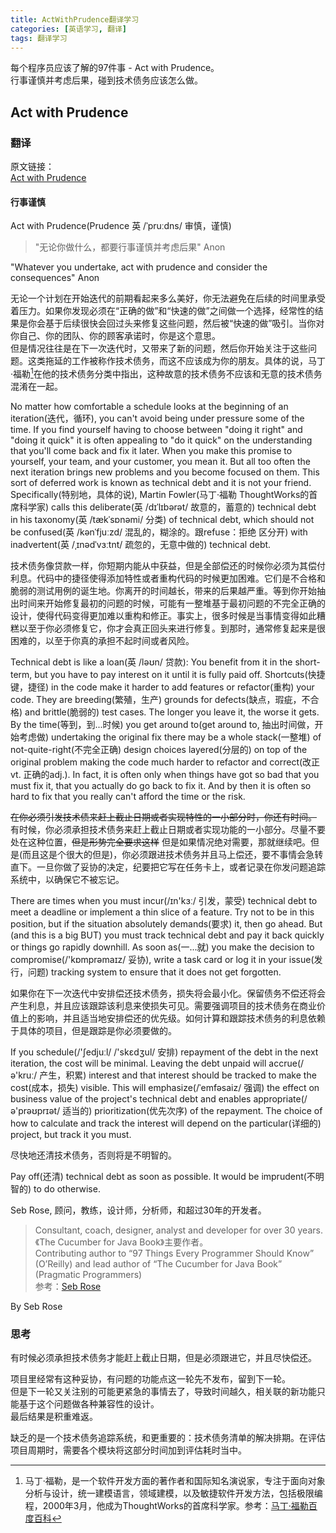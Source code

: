```yaml
---
title: ActWithPrudence翻译学习
categories: [英语学习, 翻译]
tags: 翻译学习
---
```


每个程序员应该了解的97件事 - Act with Prudence。  
行事谨慎并考虑后果，碰到技术债务应该怎么做。

## Act with Prudence

### 翻译

原文链接：  
[Act with Prudence](https://97-things-every-x-should-know.gitbooks.io/97-things-every-programmer-should-know/content/en/thing_01/)

#### 行事谨慎

Act with Prudence(Prudence 英 /ˈpruːdns/ 审慎，谨慎)

>"无论你做什么，都要行事谨慎并考虑后果" Anon

"Whatever you undertake, act with prudence and consider the consequences" Anon

无论一个计划在开始迭代的前期看起来多么美好，你无法避免在后续的时间里承受着压力。如果你发现必须在“正确的做”和“快速的做”之间做一个选择，经常性的结果是你会基于后续很快会回过头来修复这些问题，然后被“快速的做”吸引。当你对你自己、你的团队、你的顾客承诺时，你是这个意思。  
但是情况往往是在下一次迭代时，又带来了新的问题，然后你开始关注于这些问题。这类拖延的工作被称作技术债务，而这不应该成为你的朋友。具体的说，马丁·福勒[^1]在他的技术债务分类中指出，这种故意的技术债务不应该和无意的技术债务混淆在一起。

[^1]: 马丁·福勒，是一个软件开发方面的著作者和国际知名演说家，专注于面向对象分析与设计，统一建模语言，领域建模，以及敏捷软件开发方法，包括极限编程，2000年3月，他成为ThoughtWorks的首席科学家。参考：[马丁·福勒百度百科](https://baike.baidu.com/item/%E9%A9%AC%E4%B8%81%C2%B7%E7%A6%8F%E5%8B%92/3107032?fromtitle=martin%20fowler&fromid=9005728)

No matter how comfortable a schedule looks at the beginning of an iteration(迭代，循环), you can't avoid being under pressure some of the time. If you find yourself having to choose between "doing it right" and "doing it quick" it is often appealing to "do it quick" on the understanding that you'll come back and fix it later. When you make this promise to yourself, your team, and your customer, you mean it. But all too often the next iteration brings new problems and you become focused on them. This sort of deferred work is known as technical debt and it is not your friend. Specifically(特别地，具体的说), Martin Fowler(马丁·福勒 ThoughtWorks的首席科学家) calls this deliberate(英 /dɪˈlɪbərət/ 故意的，蓄意的) technical debt in his taxonomy(英 /tækˈsɒnəmi/ 分类) of technical debt, which should not be confused(英 /kənˈfjuːzd/ 混乱的，糊涂的。跟refuse：拒绝 区分开) with inadvertent(英 /ˌɪnədˈvɜːtnt/ 疏忽的，无意中做的) technical debt.

技术债务像贷款一样，你短期内能从中获益，但是全部偿还的时候你必须为其偿付利息。代码中的捷径使得添加特性或者重构代码的时候更加困难。它们是不合格和脆弱的测试用例的诞生地。你离开的时间越长，带来的后果越严重。等到你开始抽出时间来开始修复最初的问题的时候，可能有一整堆基于最初问题的不完全正确的设计，使得代码变得更加难以重构和修正。事实上，很多时候是当事情变得如此糟糕以至于你必须修复它，你才会真正回头来进行修复。到那时，通常修复起来是很困难的，以至于你真的承担不起时间或者风险。

Technical debt is like a loan(英 /ləʊn/ 贷款): You benefit from it in the short-term, but you have to pay interest on it until it is fully paid off. Shortcuts(快捷键，捷径) in the code make it harder to add features or refactor(重构) your code. They are breeding(繁殖，生产) grounds for defects(缺点，瑕疵，不合格) and brittle(脆弱的) test cases. The longer you leave it, the worse it gets. By the time(等到，到...时候) you get around to(get around to, 抽出时间做，开始考虑做) undertaking the original fix there may be a whole stack(一整堆) of not-quite-right(不完全正确) design choices layered(分层的) on top of the original problem making the code much harder to refactor and correct(改正vt. 正确的adj.). In fact, it is often only when things have got so bad that you must fix it, that you actually do go back to fix it. And by then it is often so hard to fix that you really can't afford the time or the risk.

~~在你必须引发技术债来赶上截止日期或者实现特性的一小部分时，你还有时间。~~  
有时候，你必须承担技术债务来赶上截止日期或者实现功能的一小部分。尽量不要处在这种位置，~~但是形势完全要求这样~~ 但是如果情况绝对需要，那就继续吧。但是(而且这是个很大的但是)，你必须跟进技术债务并且马上偿还，要不事情会急转直下。一旦你做了妥协的决定，纪要把它写在任务卡上，或者记录在你发问题追踪系统中，以确保它不被忘记。

There are times when you must incur(/ɪn'kɜː/ 引发，蒙受) technical debt to meet a deadline or implement a thin slice of a feature. Try not to be in this position, but if the situation absolutely demands(要求) it, then go ahead. But (and this is a big BUT) you must track technical debt and pay it back quickly or things go rapidly downhill. As soon as(一...就) you make the decision to compromise(/'kɒmprəmaɪz/ 妥协), write a task card or log it in your issue(发行，问题) tracking system to ensure that it does not get forgotten.

如果你在下一次迭代中安排偿还技术债务，损失将会最小化。保留债务不偿还将会产生利息，并且应该跟踪该利息来使损失可见。需要强调项目的技术债务在商业价值上的影响，并且适当地安排偿还的优先级。如何计算和跟踪技术债务的利息依赖于具体的项目，但是跟踪是你必须要做的。

If you schedule(/'ʃedjuːl/ /'skɛdʒul/ 安排) repayment of the debt in the next iteration, the cost will be minimal. Leaving the debt unpaid will accrue(/ə'kruː/ 产生，积累) interest and that interest should be tracked to make the cost(成本，损失) visible. This will emphasize(/ˈemfəsaiz/ 强调) the effect on business value of the project's technical debt and enables appropriate(/ə'prəʊprɪət/ 适当的) prioritization(优先次序) of the repayment. The choice of how to calculate and track the interest will depend on the particular(详细的) project, but track it you must.

尽快地还清技术债务，否则将是不明智的。

Pay off(还清) technical debt as soon as possible. It would be imprudent(不明智的) to do otherwise.

Seb Rose, 顾问，教练，设计师，分析师，和超过30年的开发者。
> Consultant, coach, designer, analyst and developer for over 30 years. 《The Cucumber for Java Book》主要作者。  
> Contributing author to “97 Things Every Programmer Should Know” (O’Reilly) and lead author of “The Cucumber for Java Book” (Pragmatic Programmers)  
参考：[Seb Rose](https://leanpub.com/u/sebrose)

By Seb Rose

### 思考

有时候必须承担技术债务才能赶上截止日期，但是必须跟进它，并且尽快偿还。

项目里经常有这种妥协，有问题的功能点这一轮先不发布，留到下一轮。  
但是下一轮又关注别的可能更紧急的事情去了，导致时间越久，相关联的新功能只能基于这个问题做各种兼容性的设计。  
最后结果是积重难返。

缺乏的是一个技术债务追踪系统，和更重要的：技术债务清单的解决排期。在评估项目周期时，需要各个模块将这部分时间加到评估耗时当中。
